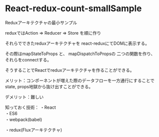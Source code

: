 # React-redux-count-smallSample
  
Reduxアーキテクチャの最小サンプル  

reduxではAction => Reducer => Store を順に作り  

それらでできたreduxアーキテクチャを
react-reduxにてDOMに表示する。  

その際はmapStateToProps と、 mapDispatchToPropsの
二つの関数を作り、それらをconnectする。  

そうすることでReactでreduxアーキテクチャを作ることができる。  

メリット：コンポーネントが増えた際のデータフローを一方通行にすることで
state, props地獄から抜け出すことができる。

デメリット：難しい  

知っておく技術：
・React  
・ES6  
・webpack(babel)  

・redux(Fluxアーキテクチャ)  
